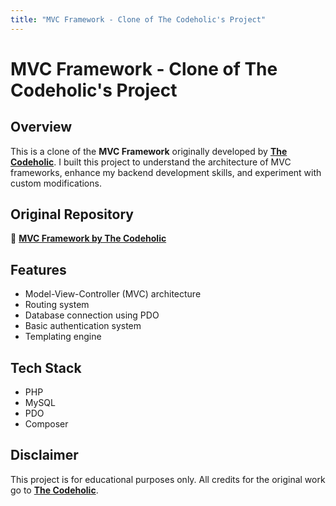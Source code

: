 ```yaml
---
title: "MVC Framework - Clone of The Codeholic's Project"
---
```


# **MVC Framework - Clone of The Codeholic's Project**  

## **Overview**  
This is a clone of the **MVC Framework** originally developed by **[The Codeholic](https://github.com/thecodeholic)**. I built this project to understand the architecture of MVC frameworks, enhance my backend development skills, and experiment with custom modifications.  

## **Original Repository**  
🔗 **[MVC Framework by The Codeholic](https://github.com/thecodeholic/php-mvc-framework)**  

## **Features**  
- Model-View-Controller (MVC) architecture  
- Routing system  
- Database connection using PDO  
- Basic authentication system  
- Templating engine  

## **Tech Stack**  
- PHP  
- MySQL  
- PDO  
- Composer  


## **Disclaimer**  
This project is for educational purposes only. All credits for the original work go to **[The Codeholic](https://github.com/thecodeholic)**.  
